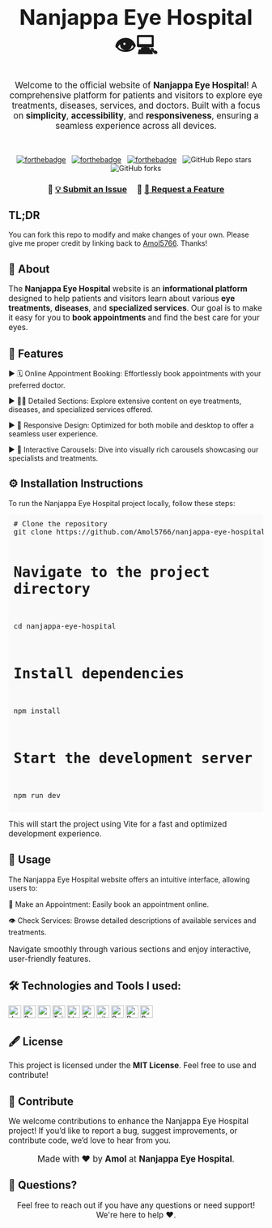 <h1 align="center" style="font-size: 3em;">Nanjappa Eye Hospital 👁️💻</h1>
<p align="center" style="font-size: 1.2em;">
  Welcome to the official website of <strong>Nanjappa Eye Hospital</strong>! A comprehensive platform for patients and visitors to explore eye treatments, diseases, services, and doctors. Built with a focus on <strong>simplicity</strong>, <strong>accessibility</strong>, and <strong>responsiveness</strong>, ensuring a seamless experience across all devices.
</p>

<br/>

<center>

[![forthebadge](https://forthebadge.com/images/badges/built-with-love.svg)](https://forthebadge.com) &nbsp;
[![forthebadge](https://forthebadge.com/images/badges/made-with-javascript.svg)](https://forthebadge.com) &nbsp;
[![forthebadge](https://forthebadge.com/images/badges/open-source.svg)](https://forthebadge.com) &nbsp;
![GitHub Repo stars](https://img.shields.io/github/stars/Amol5766/Eye-hospital?color=red&logo=github&style=for-the-badge) &nbsp;
![GitHub forks](https://img.shields.io/github/forks/Amol5766/Eye-hospital?color=red&logo=github&style=for-the-badge)

</center>

<h3 align="center">
    🔹
    <a href="https://github.com/Amol5766/nanjappa-eye-hospital/issues/new">💡 Submit an Issue</a> &nbsp; &nbsp;
    🔹
    <a href="https://github.com/Amol5766/nanjappa-eye-hospital/pulls">🚀 Request a Feature</a>
</h3>

## TL;DR

You can fork this repo to modify and make changes of your own. Please give me proper credit by linking back to [Amol5766](https://github.com/Amol5766/Eye-hospital). Thanks!

<h2>🏥 About</h2>
<p style="font-size: 1.1em;">
  The <strong>Nanjappa Eye Hospital</strong> website is an <strong>informational platform</strong> designed to help patients and visitors learn about various <strong>eye treatments</strong>, <strong>diseases</strong>, and <strong>specialized services</strong>. Our goal is to make it easy for you to <strong>book appointments</strong> and find the best care for your eyes.
</p>

<h2>🌟 Features</h2>
<p align="left" style="font-size: 1.1em;">
  
  ▶ 🗓 Online Appointment Booking: Effortlessly book appointments with your preferred doctor.</br>
  
  ▶ 👨‍⚕️ Detailed Sections: Explore extensive content on eye treatments, diseases, and specialized services offered.</br>
  
  ▶ 📱 Responsive Design: Optimized for both mobile and desktop to offer a seamless user experience.</br>
  
  ▶ 🎡 Interactive Carousels: Dive into visually rich carousels showcasing our specialists and treatments.
  
</p>

<h2>⚙️ Installation Instructions</h2>
<p style="font-size: 1.1em;">
  
  To run the Nanjappa Eye Hospital project locally, follow these steps:
  
</p>
<pre style="background: #f9f9f9; border-radius: 5px; padding: 10px;">
# Clone the repository
git clone https://github.com/Amol5766/nanjappa-eye-hospital.git

# Navigate to the project directory
cd nanjappa-eye-hospital

# Install dependencies
npm install

# Start the development server
npm run dev
</pre>
<p style="font-size: 1.1em;">
  This will start the project using Vite for a fast and optimized development experience.
</p>

<h2>🚀 Usage</h2>
<p style="font-size: 1.1em;">
  
  The Nanjappa Eye Hospital website offers an intuitive interface, allowing users to:
  
</p>
<p align="left" style="font-size: 1.1em;">
  
  📅 Make an Appointment: Easily book an appointment online.</br>
  
  👁 Check Services: Browse detailed descriptions of available services and treatments.
  
</p>
<p style="font-size: 1.1em;">
  Navigate smoothly through various sections and enjoy interactive, user-friendly features.
</p>

## 🛠️ Technologies and Tools I used:
<p>

<img alt="Javascript" src="https://img.shields.io/badge/JavaScript-323330?style=for-the-badge&logo=javascript&logoColor=F7DF1E"  height="25px"/>
<img alt="React" src="https://img.shields.io/badge/React-20232A?style=for-the-badge&logo=react&logoColor=61DAFB" height="25px"/>
<img alt="npm" src="https://img.shields.io/badge/NPM-%23000000.svg?style=for-the-badge&logo=npm&logoColor=white" height="25px"/>
<img alt="Tailwidcss" src="https://img.shields.io/badge/Tailwind_CSS-38B2AC?style=for-the-badge&logo=tailwind-css&logoColor=white" height="25px"/>
<img alt="html5" src="https://img.shields.io/badge/HTML5-E34F26?style=for-the-badge&logo=html5&logoColor=white" height="25px"/>
<img alt="Css3" src="https://img.shields.io/badge/CSS3-1572B6?style=for-the-badge&logo=css3&logoColor=white" height="25px"/>
<img alt="git" src="https://img.shields.io/badge/-Git-F05032?style=flat-square&logo=git&logoColor=white" height="25px"/>
<img alt="Brave browser" src="https://img.shields.io/badge/-Brave_Browser-FB542B?style=flat-square&logo=brave&logoColor=white" height="25px"/>
<img alt="Prettier" src="https://img.shields.io/badge/-Prettier-F7B93E?style=flat-square&logo=prettier&logoColor=white" height="25px"/>
<img alt="Prettier" src="https://img.shields.io/badge/chatGPT-74aa9c?style=for-the-badge&logo=openai&logoColor=white" height="25px"/>

<h2>🖋 License</h2>
<p style="font-size: 1.1em;">
  This project is licensed under the <strong>MIT License</strong>. Feel free to use and contribute!
</p>

<h2>🙌 Contribute</h2>
<p style="font-size: 1.1em;">
  We welcome contributions to enhance the Nanjappa Eye Hospital project! If you’d like to report a bug, suggest improvements, or contribute code, we’d love to hear from you.
</p>


<p align="center" style="font-size: 1.2em;">Made with ❤️ by <strong>Amol</strong> at <strong>Nanjappa Eye Hospital</strong>.</p>

<h2>📧 Questions?</h2>
<p align="center" style="font-size: 1.1em;">Feel free to reach out if you have any questions or need support! We're here to help ❤️.</p>

